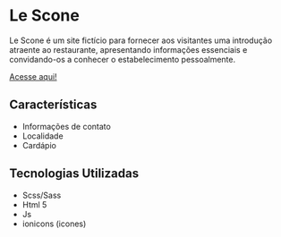 # Le Scone
<p>
   Le Scone é um site fictício para fornecer aos visitantes uma introdução atraente ao restaurante, apresentando informações essenciais e convidando-os a conhecer o estabelecimento pessoalmente.
</p>

<a href="https://le-scone-eta.vercel.app/">Acesse aqui!</a>

## Características
- Informações de contato
- Localidade
- Cardápio

## Tecnologias Utilizadas
- Scss/Sass
- Html 5
- Js
- ionicons (icones)
